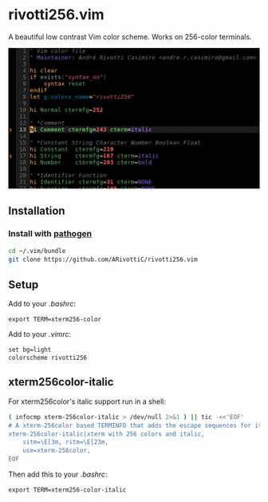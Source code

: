 # rivotti256.vim

A beautiful low contrast Vim color scheme. Works on 256-color terminals.

![vim.png](https://raw.githubusercontent.com/ARivottiC/rivotti256.vim/master/vim.png)

## Installation

### Install with [pathogen](https://github.com/tpope/vim-pathogen)

```sh
cd ~/.vim/bundle
git clone https://github.com/ARivottiC/rivotti256.vim
```

## Setup

Add to your *.bashrc*:

```
export TERM=xterm256-color
```

Add to your *.vimrc*:

```vim
set bg=light
colorscheme rivotti256
```

## xterm256color-italic

For xterm256color's italic support  run in a shell:

```sh
( infocmp xterm-256color-italic > /dev/null 2>&1 ) || tic -<<'EOF'
# A xterm-256color based TERMINFO that adds the escape sequences for italic.
xterm-256color-italic|xterm with 256 colors and italic,
    sitm=\E[3m, ritm=\E[23m,
    use=xterm-256color,
EOF
```

Then add this to your *.bashrc*:

```
export TERM=xterm256-color-italic
```

